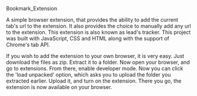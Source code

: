Bookmark_Extension

A simple browser extension, that provides the ability to add the current tab's url to the extension. It also provides the choice to manually add any url to the extension.
This extension is also known as lead's tracker. This project was built with JavaScript, CSS and HTML along with the support of Chrome's tab API.

If you wish to add the extension to your own browser, it is very easy. Just download the files as zip. Extract it to a folder. Now open your browser, and go to extensions.
From there, enable developer mode. Now you can click the 'load unpacked' option, which asks you to upload the folder you extracted earlier. Upload it, and turn on the extension.
There you go, the extension is now available on your browser.
